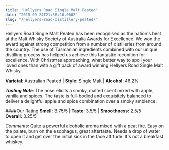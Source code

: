 ```yaml
---
title: "Hellyers Road Single Malt Peated"
date: "2015-09-24T21:56:10.000Z"
slug: "/hellyers-road-distillery-peated/"
---
```

Hellyers Road Single Malt Peated has been recognised as the nation's best at the Malt Whisky Society of Australia Awards for Excellence. We won the award against strong competition from a number of distilleries from around the country.
The use of Tasmanian ingredients combined with our unique distilling process has helped us achieve this fantastic reconition for excellence.  With Christmas approaching,  what better way to spoil your loved ones than with a gift pack of award winning Hellyers Road Single Malt Whisky.

**Varietal**: Australian Peated | **Style**: Single Malt | **Alcohol**: 46.2%

***Tasting Note***:
The nose elicits a smoky, malted scent mixed with apple, vanilla and spices.  The taste is full-bodied and exquisitely balanced to deliver a delightful apple and spice combination over a smoky ambience.

####Our Rating
**Smell:** 3.75/5 | **Taste:** 3.5/5 | **Smoothness:** 2.5/5   
**Overall:** 3.25/5 

*Comments:* Quite a powerful alcoholic aroma mixed with a peat fire. Easy on the palate, burn on the esophagus, great aftertaste. Needs a drop of water to open it and get over the initial kick in the face attitude. It's not a breakfast whiskey. 
    